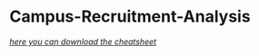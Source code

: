 # Campus-Recruitment-Analysis
[*here you can download the cheatsheet*](https://www.kaggle.com/benroshan/factors-affecting-campus-placement) 
 
 
 
